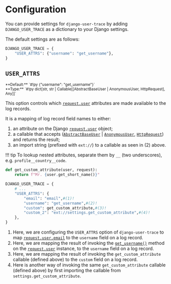# Configuration

You can provide settings for `django-user-trace` by adding `DJANGO_USER_TRACE` as a
dictionary to your Django settings.

The default settings are as follows:

```py title="settings.py"
DJANGO_USER_TRACE = {
    "USER_ATTRS": {"username": "get_username"},
}
```

## `USER_ATTRS`

<small markdown>
**Default:** `#!py {"username": "get_username"}`<br>
**Type:** `#!py dict[str, str | Callable[[AbstractBaseUser | AnonymousUser, HttpRequest], Any]]`
</small>

This option controls which [`request.user`][django:request_user] attributes are
made available to the log records.

It is a mapping of log record field names to either:

1. an attribute on the Django [`request.user`][django:request_user] object;
2. a callable that accepts ([`AbstractBaseUser`][django:user] |
   [`AnonymousUser`][django:anon_user], [`HttpRequest`][django:request]) and
   returns the result;
3. an import string (prefixed with `ext://`) to a callable as seen in (2) above.

!!! tip
    To lookup nested attributes, separate them by `__` (two underscores), e.g.
    `profile__country__code`.

```py title="settings.py"
def get_custom_attribute(user, request):
    return f"Mr. {user.get_short_name()}"

DJANGO_USER_TRACE = {
    # ...
    "USER_ATTRS": {
        "email": "email",#(1)!
        "username": "get_username",#(2)!
        "custom": get_custom_attribute,#(3)!
        "custom_2": "ext://settings.get_custom_attribute",#(4)!
    },
}
```

1. Here, we are configuring the `USER_ATTRS` option of `django-user-trace` to
   map [`request.user.email`][django:user_email] to the `username` field on a
   log record.
2. Here, we are mapping the result of invoking the
   [`get_username()`][django:user_get_username] method on the
   [`request.user`][django:request_user] instance, to the `username` field on a
   log record.
3. Here, we are mapping the result of invoking the `get_custom_attribute`
   callable (defined above) to the `custom` field on a log record.
4. Here is another way of invoking the same `get_custom_attribute` callable
   (defined above) by first importing the callable from
   `settings.get_custom_attribute`.

[django:anon_user]: https://docs.djangoproject.com/en/stable/ref/contrib/auth/#django.contrib.auth.models.AnonymousUser
[django:request]: https://docs.djangoproject.com/en/stable/ref/request-response/#django.http.HttpRequest
[django:request_user]: https://docs.djangoproject.com/en/stable/ref/request-response/#django.http.HttpRequest.user
[django:user]: https://docs.djangoproject.com/en/stable/topics/auth/customizing/#django.contrib.auth.models.AbstractBaseUser
[django:user_email]: https://docs.djangoproject.com/en/stable/ref/contrib/auth/#django.contrib.auth.models.User.email
[django:user_get_username]: https://docs.djangoproject.com/en/stable/topics/auth/customizing/#django.contrib.auth.models.AbstractBaseUser.get_username
[python:logging]: https://docs.python.org/3/library/logging.html
